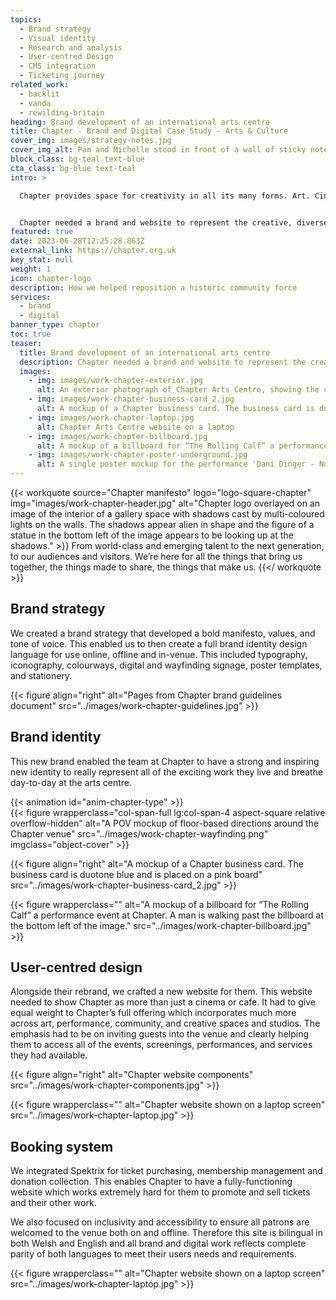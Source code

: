 ```yaml
---
topics:
  - Brand strategy
  - Visual identity
  - Research and analysis
  - User-centred Design
  - CMS integration
  - Ticketing journey
related_work:
  - backlit
  - vanda
  - rewilding-britain
heading: Brand development of an international arts centre
title: Chapter - Brand and Digital Case Study - Arts & Culture  
cover_img: images/strategy-notes.jpg
cover_img_alt: Pam and Michelle stood in front of a wall of sticky notes
block_class: bg-teal text-blue
cta_class: bg-blue text-teal
intro: >

  Chapter provides space for creativity in all its many forms. Art. Cinema. Theatre. Community. The stories unfolding in their centre, from their creative spaces to their café. They believe art is what you make it. That’s why they seek to nurture and embolden every artist, every creative, every curious mind.


  Chapter needed a brand and website to represent the creative, diverse, community-centric work they do on both a local and international level. They wanted to stand out as an organisation that has something to say, to show, and to make people feel something. They also wanted to ensure they were as inclusive as possible to all communities in the area and much further afield.
featured: true
date: 2023-06-28T12:25:28.863Z
external_link: https://chapter.org.uk
key_stat: null
weight: 1
icon: chapter-logo
description: How we helped reposition a historic community force
services:
  - brand
  - digital
banner_type: chapter
toc: true
teaser:
  title: Brand development of an international arts centre
  description: Chapter needed a brand and website to represent the creative, diverse, community-centric work they do on both a local and international level.
  images:
    - img: images/work-chapter-exterior.jpg
      alt: An exterior photograph of Chapter Arts Centre, showing the community garden
    - img: images/work-chapter-business-card_2.jpg
      alt: A mockup of a Chapter business card. The business card is duotone blue and is placed on a pink board
    - img: images/work-chapter-laptop.jpg
      alt: Chapter Arts Centre website on a laptop
    - img: images/work-chapter-billboard.jpg
      alt: A mockup of a billboard for “The Rolling Calf” a performance event at Chapter. A man is walking past the billboard at the bottom left of the image.
    - img: images/work-chapter-poster-underground.jpg
      alt: A single poster mockup for the performance 'Dani Dinger - No Sense of Watching'. The poster is in a subway.
---
```



{{< workquote source="Chapter manifesto" logo="logo-square-chapter" img="images/work-chapter-header.jpg" alt="Chapter logo overlayed on an image of the interior of a gallery space with shadows cast by multi-coloured lights on the walls. The shadows appear alien in shape and the figure of a statue in the bottom left of the image appears to be looking up at the shadows." >}}
From world-class and emerging talent to the next generation, to our audiences and visitors. We’re here for all the things that bring us together, the things made to share, the things that make us.
{{</ workquote >}}


<!-- Text right -->
<div class="w-full grid grid-cols-12 gap-x-2.5 gap-y-6 lg:gap-6 xl:gap-8">
  <div class="prose col-span-full lg:col-span-8 lg:col-start-5">

  ## Brand strategy

  We created a brand strategy that developed a bold manifesto, values, and tone of voice. This enabled us to then create a full brand identity design language for use online, offline and in-venue. This included typography, iconography, colourways, digital and wayfinding signage, poster templates, and stationery.

  </div>
</div>

{{< figure align="right" alt="Pages from Chapter brand guidelines document" src="../images/work-chapter-guidelines.jpg" >}}



<!-- Text left -->
<div class="w-full grid grid-cols-12 gap-x-2.5 gap-y-6 lg:gap-6 xl:gap-8">
  <div class="prose col-span-full lg:col-span-8">

  ## Brand identity

  This new brand enabled the team at Chapter to have a strong and inspiring new identity to really represent all of the exciting work they live and breathe day-to-day at the arts centre.

  </div>
</div>


<div class="w-full grid grid-cols-12 gap-x-2.5 gap-y-6 lg:gap-6 xl:gap-8">
  <div class="col-span-full lg:col-span-4 aspect-square relative overflow-hidden">
    {{< animation id="anim-chapter-type" >}}
  </div>
  {{< figure wrapperclass="col-span-full lg:col-span-4 aspect-square relative overflow-hidden" alt="A POV mockup of floor-based directions around the Chapter venue" src="../images/work-chapter-wayfinding.png" imgclass="object-cover" >}}
</div>

{{< figure align="right" alt="A mockup of a Chapter business card. The business card is duotone blue and is placed on a pink board" src="../images/work-chapter-business-card_2.jpg" >}}


{{< figure wrapperclass="" alt="A mockup of a billboard for “The Rolling Calf” a performance event at Chapter. A man is walking past the billboard at the bottom left of the image." src="../images/work-chapter-billboard.jpg" >}}



<!-- Text right -->
<div class="w-full grid grid-cols-12 gap-x-2.5 gap-y-6 lg:gap-6 xl:gap-8">
  <div class="prose col-span-full lg:col-span-8 lg:col-start-5">

  ## User-centred design

  Alongside their rebrand, we crafted a new website for them. This website needed to show Chapter as more than just a cinema or cafe. It had to give equal weight to Chapter’s full offering which incorporates much more across art, performance, community, and creative spaces and studios. The emphasis had to be on inviting guests into the venue and clearly helping them to access all of the events, screenings, performances, and services they had available.

  </div>
</div>

{{< figure align="right" alt="Chapter website components" src="../images/work-chapter-components.jpg" >}}

{{< figure wrapperclass="" alt="Chapter website shown on a laptop screen" src="../images/work-chapter-laptop.jpg" >}}

<!-- Text left -->
<div class="w-full grid grid-cols-12 gap-x-2.5 gap-y-6 lg:gap-6 xl:gap-8">
  <div class="prose col-span-full lg:col-span-8">

  ## Booking system

  We integrated Spektrix for ticket purchasing, membership management and donation collection. This enables Chapter to have a fully-functioning website which works extremely hard for them to promote and sell tickets and their other work.

  We also focused on inclusivity and accessibility to ensure all patrons are welcomed to the venue both on and offline. Therefore this site is bilingual in both Welsh and English and all brand and digital work reflects complete parity of both languages to meet their users needs and requirements.

  </div>
</div>

{{< figure wrapperclass="" alt="Chapter website shown on a laptop screen" src="../images/work-chapter-laptop.jpg" >}}



<!-- {{< figure wrapperclass="section--lg" alt="A view of multiple poster mockups lined up on the street. The back end of the bicycle is visible on the right-hand side as it goes past." src="../images/work-chapter-poster-wall-2.jpg" >}} -->


<!-- {{< figure wrapperclass="section--lg" alt="Chapter brand statement set on a green background: ‘A World Of Creativity. A Place To Be You’" src="../images/work-chapter-positioning.jpg" >}} -->

<!-- {{< figure wrapperclass="section--lg" alt="A single poster mockup for the performance 'Always Already'. The poster is on a brick wall, a longer perspective view of the street is visible to the right of the image." src="../images/work-chapter-poster-2.jpg" >}} -->
